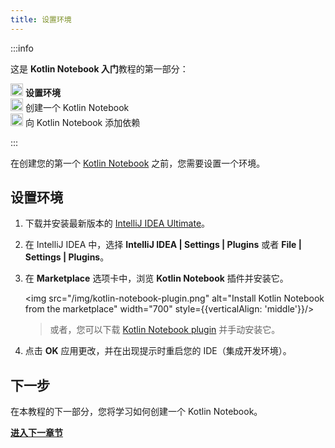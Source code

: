```yaml
---
title: 设置环境
---
```

:::info
<p>
   这是 <strong>Kotlin Notebook 入门</strong>教程的第一部分：
</p>
<p>
   <img src="/img/icon-1.svg" width="20" alt="First step"/> <strong>设置环境</strong><br/>
      <img src="/img/icon-2-todo.svg" width="20" alt="Second step"/> 创建一个 Kotlin Notebook<br/>
      <img src="/img/icon-3-todo.svg" width="20" alt="Third step"/> 向 Kotlin Notebook 添加依赖<br/>
</p>

:::

在创建您的第一个 [Kotlin Notebook](kotlin-notebook-overview) 之前，您需要设置一个环境。

## 设置环境

1. 下载并安装最新版本的 [IntelliJ IDEA Ultimate](https://www.jetbrains.com/idea/download/index.html)。
2. 在 IntelliJ IDEA 中，选择 **IntelliJ IDEA | Settings | Plugins** 或者 **File | Settings | Plugins**。
3. 在 **Marketplace** 选项卡中，浏览 **Kotlin Notebook** 插件并安装它。

   <img src="/img/kotlin-notebook-plugin.png" alt="Install Kotlin Notebook from the marketplace" width="700" style={{verticalAlign: 'middle'}}/>

   > 或者，您可以下载 [Kotlin Notebook plugin](https://plugins.jetbrains.com/plugin/16340-kotlin-notebook)
   > 并手动安装它。
   >
   

4. 点击 **OK** 应用更改，并在出现提示时重启您的 IDE（集成开发环境）。

## 下一步

在本教程的下一部分，您将学习如何创建一个 Kotlin Notebook。

**[进入下一章节](kotlin-notebook-create)**